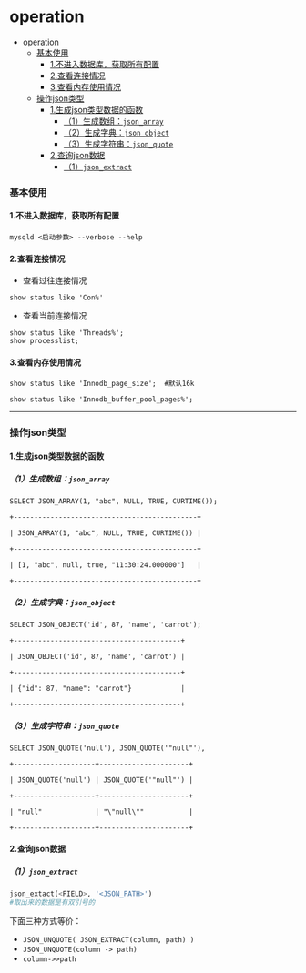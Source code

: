 # operation

<!-- @import "[TOC]" {cmd="toc" depthFrom=1 depthTo=6 orderedList=false} -->
<!-- code_chunk_output -->

- [operation](#operation)
    - [基本使用](#基本使用)
      - [1.不进入数据库，获取所有配置](#1不进入数据库获取所有配置)
      - [2.查看连接情况](#2查看连接情况)
      - [3.查看内存使用情况](#3查看内存使用情况)
    - [操作json类型](#操作json类型)
      - [1.生成json类型数据的函数](#1生成json类型数据的函数)
        - [（1）生成数组：`json_array`](#1生成数组json_array)
        - [（2）生成字典：`json_object`](#2生成字典json_object)
        - [（3）生成字符串：`json_quote`](#3生成字符串json_quote)
      - [2.查询json数据](#2查询json数据)
        - [（1）`json_extract`](#1json_extract)

<!-- /code_chunk_output -->

### 基本使用

#### 1.不进入数据库，获取所有配置

```shell
mysqld <启动参数> --verbose --help
```

#### 2.查看连接情况
* 查看过往连接情况
```shell
show status like 'Con%'
```

* 查看当前连接情况
```shell
show status like 'Threads%';
show processlist;
```

#### 3.查看内存使用情况
```shell
show status like 'Innodb_page_size';  #默认16k

show status like 'Innodb_buffer_pool_pages%';
```

***

### 操作json类型

#### 1.生成json类型数据的函数

##### （1）生成数组：`json_array`

```mysql
SELECT JSON_ARRAY(1, "abc", NULL, TRUE, CURTIME());
```
```
+---------------------------------------------+

| JSON_ARRAY(1, "abc", NULL, TRUE, CURTIME()) |

+---------------------------------------------+

| [1, "abc", null, true, "11:30:24.000000"]   |

+---------------------------------------------+
```

##### （2）生成字典：`json_object`
```mysql
SELECT JSON_OBJECT('id', 87, 'name', 'carrot');
```
```
+-----------------------------------------+

| JSON_OBJECT('id', 87, 'name', 'carrot') |

+-----------------------------------------+

| {"id": 87, "name": "carrot"}            |

+-----------------------------------------+
```

##### （3）生成字符串：`json_quote`
```mysql
SELECT JSON_QUOTE('null'), JSON_QUOTE('"null"'),
```
```
+--------------------+----------------------+

| JSON_QUOTE('null') | JSON_QUOTE('"null"') |

+--------------------+----------------------+

| "null"             | "\"null\""           |

+--------------------+----------------------+
```

#### 2.查询json数据

##### （1）`json_extract`
```python
json_extact(<FIELD>, '<JSON_PATH>')
#取出来的数据是有双引号的
```
下面三种方式等价：
* `JSON_UNQUOTE( JSON_EXTRACT(column, path) )`
* `JSON_UNQUOTE(column -> path)`
* `column->>path`
